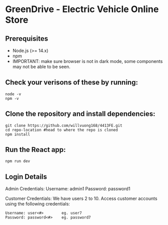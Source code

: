 # GreenDrive - Electric Vehicle Online Store

## Prerequisites

- Node.js (>= 14.x)
- npm
- IMPORTANT: make sure browser is not in dark mode, some components may not be able to be seen.

## Check your verisons of these by running:

```
node -v
npm -v
```

## Clone the repository and install dependencies:

```
git clone https://github.com/willvuong168/4413FE.git
cd repo-location #head to where the repo is cloned
npm install
```

## Run the React app:

```
npm run dev
```

## Login Details
Admin Credentials:
Username: admin1
Password: password1

Customer Credentials:
We have users 2 to 10. Access customer accounts using the following credentials:
```
Username: user<#>        eg. user7
Password: password<#>    eg. password7
```

